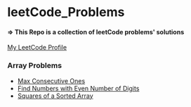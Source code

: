 # leetCode_Problems
#### => This Repo is a collection of leetCode problems' solutions
[My LeetCode Profile](https://leetcode.com/user2242i/)
### Array Problems
* [Max Consecutive Ones](https://leetcode.com/explore/learn/card/fun-with-arrays/521/introduction/3238/)
* [Find Numbers with Even Number of Digits](https://leetcode.com/explore/learn/card/fun-with-arrays/521/introduction/3237/)
* [Squares of a Sorted Array](https://leetcode.com/explore/learn/card/fun-with-arrays/521/introduction/3240/)
